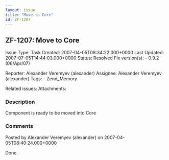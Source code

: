 ```yaml
---
layout: issue
title: "Move to Core"
id: ZF-1207
---
```


ZF-1207: Move to Core
---------------------

 Issue Type: Task Created: 2007-04-05T08:34:22.000+0000 Last Updated: 2007-07-05T14:44:03.000+0000 Status: Resolved Fix version(s): - 0.9.2 (06/Apr/07)
 
 Reporter:  Alexander Veremyev (alexander)  Assignee:  Alexander Veremyev (alexander)  Tags: - Zend\_Memory
 
 Related issues: 
 Attachments: 
### Description

Component is ready to be moved into Core

 

 

### Comments

Posted by Alexander Veremyev (alexander) on 2007-04-05T08:40:24.000+0000

Done.

 

 